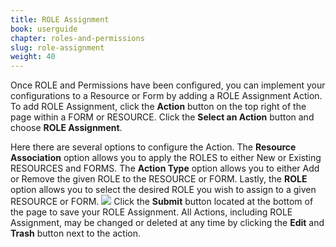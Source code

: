 ```yaml
---
title: ROLE Assignment
book: userguide
chapter: roles-and-permissions
slug: role-assignment
weight: 40
---
```

Once ROLE and Permissions have been configured, you can implement your configurations to a Resource or Form by adding a ROLE Assignment Action. To add ROLE Assignment, click the **Action** button on the top right of the page within a FORM or RESOURCE. Click the **Select an Action** button and choose **ROLE Assignment**.

   Here there are several options to configure the Action. The **Resource  Association** option allows you to apply the ROLES to either New or Existing RESOURCES and FORMS. The **Action Type** option allows you to either Add or Remove the given ROLE to the RESOURCE or FORM. Lastly, the **ROLE** option allows you to select the desired ROLE you wish to assign to a given RESOURCE or FORM.
![](https://cloud.githubusercontent.com/assets/13321142/9176975/6b6de71c-3f5c-11e5-8d05-da56dd309a88.png)
   Click the **Submit** button located at the bottom of the page to save your ROLE Assignment. All Actions, including ROLE Assignment, may be changed or deleted at any time by clicking the **Edit** and **Trash** button next to the action.
